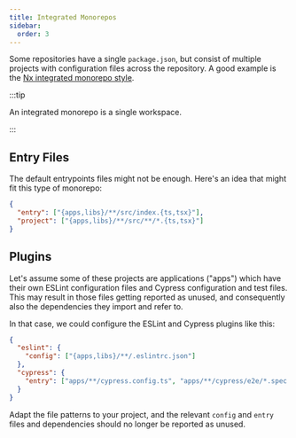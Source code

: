 ```yaml
---
title: Integrated Monorepos
sidebar:
  order: 3
---
```


Some repositories have a single `package.json`, but consist of multiple projects
with configuration files across the repository. A good example is the [Nx
integrated monorepo style][1].

:::tip

An integrated monorepo is a single workspace.

:::

## Entry Files

The default entrypoints files might not be enough. Here's an idea that might fit
this type of monorepo:

```json title="knip.json"
{
  "entry": ["{apps,libs}/**/src/index.{ts,tsx}"],
  "project": ["{apps,libs}/**/src/**/*.{ts,tsx}"]
}
```

## Plugins

Let's assume some of these projects are applications ("apps") which have their
own ESLint configuration files and Cypress configuration and test files. This
may result in those files getting reported as unused, and consequently also the
dependencies they import and refer to.

In that case, we could configure the ESLint and Cypress plugins like this:

```json title="knip.json"
{
  "eslint": {
    "config": ["{apps,libs}/**/.eslintrc.json"]
  },
  "cypress": {
    "entry": ["apps/**/cypress.config.ts", "apps/**/cypress/e2e/*.spec.ts"]
  }
}
```

Adapt the file patterns to your project, and the relevant `config` and `entry`
files and dependencies should no longer be reported as unused.

[1]: https://nx.dev/getting-started/tutorials/integrated-repo-tutorial
